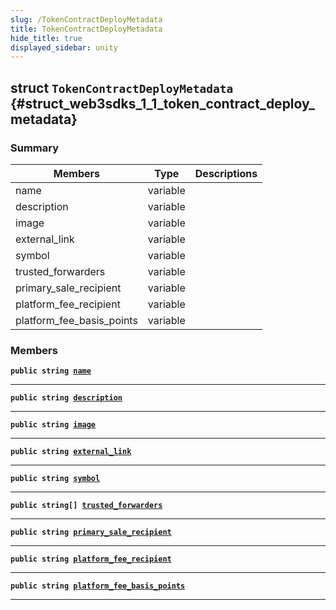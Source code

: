 ```yaml
---
slug: /TokenContractDeployMetadata
title: TokenContractDeployMetadata
hide_title: true
displayed_sidebar: unity
---
```


## struct `TokenContractDeployMetadata` {#struct_web3sdks_1_1_token_contract_deploy_metadata}

### Summary

| Members                   | Type     | Descriptions |
| ------------------------- | -------- | ------------ |
| name                      | variable |              |
| description               | variable |              |
| image                     | variable |              |
| external_link             | variable |              |
| symbol                    | variable |              |
| trusted_forwarders        | variable |              |
| primary_sale_recipient    | variable |              |
| platform_fee_recipient    | variable |              |
| platform_fee_basis_points | variable |              |

### Members

**`public string `[`name`](#struct_web3sdks_1_1_token_contract_deploy_metadata_1aa8da49d4f291b03f142f97f756caf8c3)**

---

**`public string `[`description`](#struct_web3sdks_1_1_token_contract_deploy_metadata_1aa3ab55db49d0211028f0f578174b665c)**

---

**`public string `[`image`](#struct_web3sdks_1_1_token_contract_deploy_metadata_1a3c2eff0704a0022287b0ca81d2c21f92)**

---

**`public string `[`external_link`](#struct_web3sdks_1_1_token_contract_deploy_metadata_1a37a6fe3fa5d7a9ef15f74e291d658038)**

---

**`public string `[`symbol`](#struct_web3sdks_1_1_token_contract_deploy_metadata_1acde8e14c9fda309943d97edb0ab02b4f)**

---

**`public string[] `[`trusted_forwarders`](#struct_web3sdks_1_1_token_contract_deploy_metadata_1a2dff180833d0e9e889a32bc1bb77b34f)**

---

**`public string `[`primary_sale_recipient`](#struct_web3sdks_1_1_token_contract_deploy_metadata_1a83a3f21c0b6270590d9c4c9f52a6a9b1)**

---

**`public string `[`platform_fee_recipient`](#struct_web3sdks_1_1_token_contract_deploy_metadata_1a9a38fbe72c5022e54f38019de8dd9b6b)**

---

**`public string `[`platform_fee_basis_points`](#struct_web3sdks_1_1_token_contract_deploy_metadata_1a82b9db51c46489c7bd1bac767a8aff45)**

---
